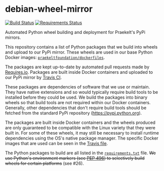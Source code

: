 # debian-wheel-mirror

[![Build Status](https://travis-ci.org/praekeltfoundation/debian-wheel-mirror.svg?branch=develop)](https://travis-ci.org/praekeltfoundation/debian-wheel-mirror)
[![Requirements Status](https://requires.io/github/praekeltfoundation/debian-wheel-mirror/requirements.svg?branch=develop)](https://requires.io/github/praekeltfoundation/debian-wheel-mirror/requirements/?branch=develop)

Automated Python wheel building and deployment for Praekelt's PyPi mirrors.

This repository contains a list of Python packages that we build into wheels and upload to our PyPi mirror. These wheels are used in our base Python Docker images:  [`praekeltfoundation/dockerfiles`](https://github.com/praekeltfoundation/dockerfiles).

The packages are kept up-to-date by automated pull requests made by [Requires.io](https://requires.io/github/praekeltfoundation/debian-wheel-mirror/requirements/?branch=develop). Packages are built inside Docker containers and uploaded to our PyPi mirror by [Travis CI](https://travis-ci.org/praekeltfoundation/debian-wheel-mirror).

These packages are dependencies of software that we use or maintain. They have native extensions and so would typically require build tools to be installed before they could be used. We build the packages into binary wheels so that build tools are not required within our Docker containers. Generally, other dependencies that don't require build tools should be fetched from the standard PyPi repository (https://pypi.python.org).

The packages are built inside Docker containers and the wheels produced are only guaranteed to be compatible with the Linux variety that they were built in. For some of these wheels, it may still be necessary to install runtime dependencies using the OS's native package manager. The specific Docker images that are used can be seen in the [Travis file](.travis.yml).

The Python packages to build are all listed in the [`requirements.txt`](requirements.txt) file. ~~We use Python's environment markers (see [PEP 496](https://www.python.org/dev/peps/pep-0496/)) to selectively build wheels for certain platforms~~ (see #26).
